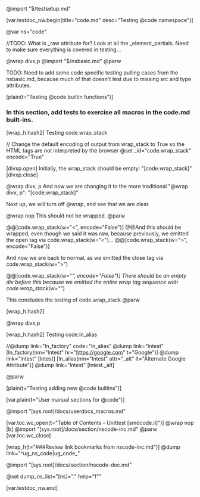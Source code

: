 @import "$/testsetup.md"

[var.testdoc_nw.begin(title="code.md" desc="Testing @code namespace")]

@var ns="code"


//TODO: What is _raw attribute for? Look at all the _element_partials. Need to make sure everything is covered in testing...

@wrap divx,p
@import "$/nsbasic.md"
@parw

TODO: Need to add some code specific testing pulling cases from the nsbasic.md, because much of that doesn't test due to missing src and type attributes.

[plain(t="Testing @code builtin functions")]

### In this section, add tests to exercise all macros in the **code.md** built-ins.

[wrap_h.hash2]
Testing code.wrap_stack

// Change the default encoding of output from wrap_stack to True so the HTML tags are not interpreted by the browser
@set _id="code.wrap_stack" encode="True"

[divxp.open]
Initially, the wrap_stack should be empty: "[code.wrap_stack]"
[divxp.close]

@wrap divx, p
And now we are changing it to the more traditional "@wrap divx, p": "[code.wrap_stack]"

Next up, we will turn off @wrap, and see that we are clear.

@wrap nop
This should not be wrapped.
@parw

@@[code.wrap_stack(w="<", encode="False")]
@@And this should be wrapped, even though we said it was raw, because previously, we emitted the open tag via code.wrap_stack(w="<")...
@@[code.wrap_stack(w=">", encode="False")]

And now we are back to normal, as we emitted the close tag via code.wrap_stack(w=">")

@@[code.wrap_stack(w="*", encode="False")]
There should be an empty div before this because we emitted the entire wrap tag sequence with code.wrap_stack(w="*")

This concludes the testing of code.wrap_stack
@parw

[wrap_h.hash2]

@wrap divx,p

[wrap_h.hash2]
Testing code.ln_alias

//@dump link="ln_factory" code="ln_alias"
@dump link="lntest"
[ln_factory(nm="lntest" hr="https://google.com" t="Google")]
@dump link="lntest"
[lntest]
[ln_alias(nm="lntest" attr="_alt" lt="Alternate Google Attribute")]
@dump link="lntest"
[lntest._alt]

@parw

[plain(t="Testing adding new @code builtins")]


[var.plain(t="User manual sections for @code")]

@import "[sys.root]/docs/userdocs_macros.md"

[var.toc.wc_open(t="Table of Contents - Unittest [smdcode.il]")]
@wrap nop
[b]
@import "[sys.root]/docs/section/nscode-inc.md"
@parw
[var.toc.wc_close]

[wrap_h(t="###Review link bookmarks from nscode-inc.md")]
@dump link="^ug_ns_code|ug_code_"

@import "[sys.root]/docs/section/nscode-doc.md"

@set dump_ns_list="[ns]=\".\" help=\"f\""

[var.testdoc_nw.end]
